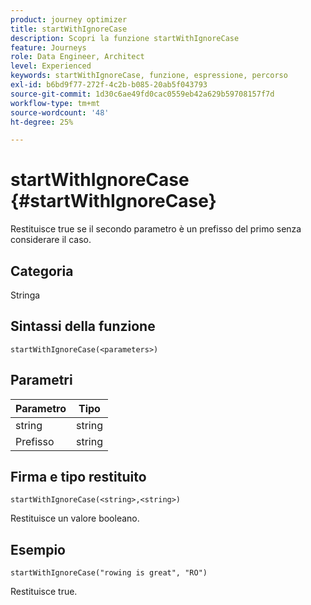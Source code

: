 ```yaml
---
product: journey optimizer
title: startWithIgnoreCase
description: Scopri la funzione startWithIgnoreCase
feature: Journeys
role: Data Engineer, Architect
level: Experienced
keywords: startWithIgnoreCase, funzione, espressione, percorso
exl-id: b6bd9f77-272f-4c2b-b085-20ab5f043793
source-git-commit: 1d30c6ae49fd0cac0559eb42a629b59708157f7d
workflow-type: tm+mt
source-wordcount: '48'
ht-degree: 25%

---
```


# startWithIgnoreCase {#startWithIgnoreCase}

Restituisce true se il secondo parametro è un prefisso del primo senza considerare il caso.

## Categoria

Stringa

## Sintassi della funzione

`startWithIgnoreCase(<parameters>)`

## Parametri

| Parametro | Tipo |
|-------------|--------|
| string | string |
| Prefisso | string |

## Firma e tipo restituito

`startWithIgnoreCase(<string>,<string>)`

Restituisce un valore booleano.

## Esempio

`startWithIgnoreCase("rowing is great", "RO")`

Restituisce true.
